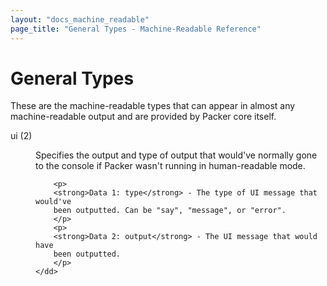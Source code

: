 ```yaml
---
layout: "docs_machine_readable"
page_title: "General Types - Machine-Readable Reference"
---
```


# General Types

These are the machine-readable types that can appear in almost any
machine-readable output and are provided by Packer core itself.

<dl>
	<dt>ui (2)</dt>
	<dd>
		<p>
		Specifies the output and type of output that would've normally
		gone to the console if Packer wasn't running in human-readable
		mode.
		</p>

		<p>
		<strong>Data 1: type</strong> - The type of UI message that would've
		been outputted. Can be "say", "message", or "error".
		</p>
		<p>
		<strong>Data 2: output</strong> - The UI message that would have
		been outputted.
		</p>
	</dd>
</dl>
